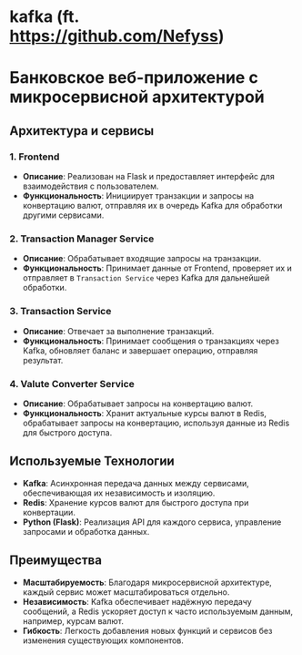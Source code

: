 # kafka (ft. https://github.com/Nefyss)

# Банковское веб-приложение с микросервисной архитектурой

## Архитектура и сервисы

### 1. Frontend
- **Описание**: Реализован на Flask и предоставляет интерфейс для взаимодействия с пользователем.
- **Функциональность**: Инициирует транзакции и запросы на конвертацию валют, отправляя их в очередь Kafka для обработки другими сервисами.

### 2. Transaction Manager Service
- **Описание**: Обрабатывает входящие запросы на транзакции.
- **Функциональность**: Принимает данные от Frontend, проверяет их и отправляет в `Transaction Service` через Kafka для дальнейшей обработки.

### 3. Transaction Service
- **Описание**: Отвечает за выполнение транзакций.
- **Функциональность**: Принимает сообщения о транзакциях через Kafka, обновляет баланс и завершает операцию, отправляя результат.

### 4. Valute Converter Service
- **Описание**: Обрабатывает запросы на конвертацию валют.
- **Функциональность**: Хранит актуальные курсы валют в Redis, обрабатывает запросы на конвертацию, используя данные из Redis для быстрого доступа.

## Используемые Технологии

- **Kafka**: Асинхронная передача данных между сервисами, обеспечивающая их независимость и изоляцию.
- **Redis**: Хранение курсов валют для быстрого доступа при конвертации.
- **Python (Flask)**: Реализация API для каждого сервиса, управление запросами и обработка данных.

## Преимущества

- **Масштабируемость**: Благодаря микросервисной архитектуре, каждый сервис может масштабироваться отдельно.
- **Независимость**: Kafka обеспечивает надёжную передачу сообщений, а Redis ускоряет доступ к часто используемым данным, например, курсам валют.
- **Гибкость**: Легкость добавления новых функций и сервисов без изменения существующих компонентов.


